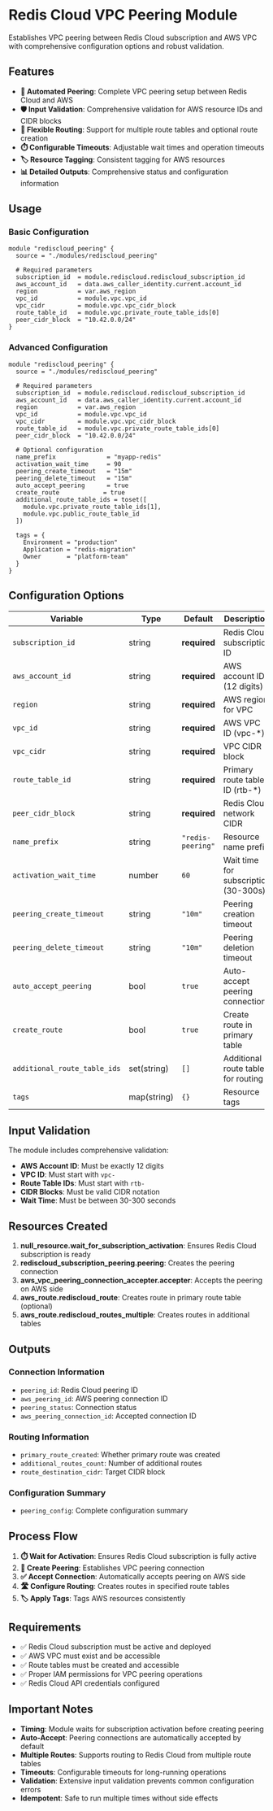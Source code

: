 # Redis Cloud VPC Peering Module

Establishes VPC peering between Redis Cloud subscription and AWS VPC with comprehensive configuration options and robust validation.

## Features

- **🔗 Automated Peering**: Complete VPC peering setup between Redis Cloud and AWS
- **🛡️ Input Validation**: Comprehensive validation for AWS resource IDs and CIDR blocks
- **🔄 Flexible Routing**: Support for multiple route tables and optional route creation
- **⏱️ Configurable Timeouts**: Adjustable wait times and operation timeouts
- **🏷️ Resource Tagging**: Consistent tagging for AWS resources
- **📊 Detailed Outputs**: Comprehensive status and configuration information

## Usage

### Basic Configuration
```hcl
module "rediscloud_peering" {
  source = "./modules/rediscloud_peering"
  
  # Required parameters
  subscription_id  = module.rediscloud.rediscloud_subscription_id
  aws_account_id   = data.aws_caller_identity.current.account_id
  region           = var.aws_region
  vpc_id           = module.vpc.vpc_id
  vpc_cidr         = module.vpc.vpc_cidr_block
  route_table_id   = module.vpc.private_route_table_ids[0]
  peer_cidr_block  = "10.42.0.0/24"
}
```

### Advanced Configuration
```hcl
module "rediscloud_peering" {
  source = "./modules/rediscloud_peering"
  
  # Required parameters
  subscription_id  = module.rediscloud.rediscloud_subscription_id
  aws_account_id   = data.aws_caller_identity.current.account_id
  region           = var.aws_region
  vpc_id           = module.vpc.vpc_id
  vpc_cidr         = module.vpc.vpc_cidr_block
  route_table_id   = module.vpc.private_route_table_ids[0]
  peer_cidr_block  = "10.42.0.0/24"
  
  # Optional configuration
  name_prefix              = "myapp-redis"
  activation_wait_time     = 90
  peering_create_timeout   = "15m"
  peering_delete_timeout   = "15m"
  auto_accept_peering      = true
  create_route            = true
  additional_route_table_ids = toset([
    module.vpc.private_route_table_ids[1],
    module.vpc.public_route_table_id
  ])
  
  tags = {
    Environment = "production"
    Application = "redis-migration"
    Owner       = "platform-team"
  }
}
```

## Configuration Options

| Variable | Type | Default | Description |
|----------|------|---------|-------------|
| `subscription_id` | string | **required** | Redis Cloud subscription ID |
| `aws_account_id` | string | **required** | AWS account ID (12 digits) |
| `region` | string | **required** | AWS region for VPC |
| `vpc_id` | string | **required** | AWS VPC ID (vpc-*) |
| `vpc_cidr` | string | **required** | VPC CIDR block |
| `route_table_id` | string | **required** | Primary route table ID (rtb-*) |
| `peer_cidr_block` | string | **required** | Redis Cloud network CIDR |
| `name_prefix` | string | `"redis-peering"` | Resource name prefix |
| `activation_wait_time` | number | `60` | Wait time for subscription (30-300s) |
| `peering_create_timeout` | string | `"10m"` | Peering creation timeout |
| `peering_delete_timeout` | string | `"10m"` | Peering deletion timeout |
| `auto_accept_peering` | bool | `true` | Auto-accept peering connection |
| `create_route` | bool | `true` | Create route in primary table |
| `additional_route_table_ids` | set(string) | `[]` | Additional route tables for routing |
| `tags` | map(string) | `{}` | Resource tags |

## Input Validation

The module includes comprehensive validation:

- **AWS Account ID**: Must be exactly 12 digits
- **VPC ID**: Must start with `vpc-`
- **Route Table IDs**: Must start with `rtb-`
- **CIDR Blocks**: Must be valid CIDR notation
- **Wait Time**: Must be between 30-300 seconds

## Resources Created

1. **null_resource.wait_for_subscription_activation**: Ensures Redis Cloud subscription is ready
2. **rediscloud_subscription_peering.peering**: Creates the peering connection
3. **aws_vpc_peering_connection_accepter.accepter**: Accepts the peering on AWS side
4. **aws_route.rediscloud_route**: Creates route in primary route table (optional)
5. **aws_route.rediscloud_routes_multiple**: Creates routes in additional tables

## Outputs

### Connection Information
- `peering_id`: Redis Cloud peering ID
- `aws_peering_id`: AWS peering connection ID
- `peering_status`: Connection status
- `aws_peering_connection_id`: Accepted connection ID

### Routing Information
- `primary_route_created`: Whether primary route was created
- `additional_routes_count`: Number of additional routes
- `route_destination_cidr`: Target CIDR block

### Configuration Summary
- `peering_config`: Complete configuration summary

## Process Flow

1. **⏱️ Wait for Activation**: Ensures Redis Cloud subscription is fully active
2. **🔗 Create Peering**: Establishes VPC peering connection
3. **✅ Accept Connection**: Automatically accepts peering on AWS side
4. **🛣️ Configure Routing**: Creates routes in specified route tables
5. **🏷️ Apply Tags**: Tags AWS resources consistently

## Requirements

- ✅ Redis Cloud subscription must be active and deployed
- ✅ AWS VPC must exist and be accessible
- ✅ Route tables must be created and accessible
- ✅ Proper IAM permissions for VPC peering operations
- ✅ Redis Cloud API credentials configured

## Important Notes

- **Timing**: Module waits for subscription activation before creating peering
- **Auto-Accept**: Peering connections are automatically accepted by default
- **Multiple Routes**: Supports routing to Redis Cloud from multiple route tables
- **Timeouts**: Configurable timeouts for long-running operations
- **Validation**: Extensive input validation prevents common configuration errors
- **Idempotent**: Safe to run multiple times without side effects